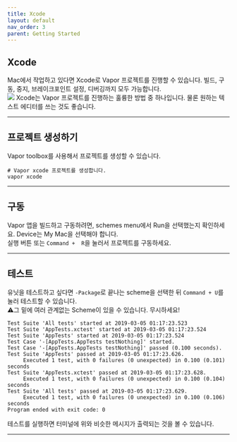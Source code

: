 ```yaml
---
title: Xcode
layout: default
nav_order: 3
parent: Getting Started
---
```


## Xcode
Mac에서 작업하고 있다면 Xcode로 Vapor 프로젝트를 진행할 수 있습니다. 빌드, 구동, 중지, 브레이크포인트 설정, 디버깅까지 모두 가능합니다.  
![](http://)
Xcode는 Vapor 프로젝트를 진행하는 훌륭한 방법 중 하나입니다. 물론 원하는 텍스트 에디터를 쓰는 것도 좋습니다.

---
## 프로젝트 생성하기
Vapor toolbox를 사용해서 프로젝트를 생성할 수 있습니다.
```
# Vapor xcode 프로젝트를 생성합니다.
vapor xcode
```

---
## 구동
Vapor 앱을 빌드하고 구동하려면, schemes menu에서 Run을 선택했는지 확인하세요. Device는 My Mac을 선택해야 합니다.  
실행 버튼 또는 ```Command +  R```을 눌러서 프로젝트를 구동하세요.

---
## 테스트
유닛을 테스트하고 싶다면 ```-Package```로 끝나는 scheme을 선택한 뒤 ```Command + U```를 눌러 테스트할 수 있습니다.  
⚠️그 밑에 여러 관계없는 Scheme이 있을 수 있습니다. 무시하세요!  

```
Test Suite 'All tests' started at 2019-03-05 01:17:23.523
Test Suite 'AppTests.xctest' started at 2019-03-05 01:17:23.524
Test Suite 'AppTests' started at 2019-03-05 01:17:23.524
Test Case '-[AppTests.AppTests testNothing]' started.
Test Case '-[AppTests.AppTests testNothing]' passed (0.100 seconds).
Test Suite 'AppTests' passed at 2019-03-05 01:17:23.626.
	 Executed 1 test, with 0 failures (0 unexpected) in 0.100 (0.101) seconds
Test Suite 'AppTests.xctest' passed at 2019-03-05 01:17:23.628.
	 Executed 1 test, with 0 failures (0 unexpected) in 0.100 (0.104) seconds
Test Suite 'All tests' passed at 2019-03-05 01:17:23.629.
	 Executed 1 test, with 0 failures (0 unexpected) in 0.100 (0.106) seconds
Program ended with exit code: 0
```
테스트를 실행하면 터미널에 위와 비슷한 메시지가 출력되는 것을 볼 수 있습니다.

---